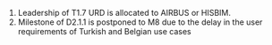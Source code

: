 1. Leadership of T1.7 URD is allocated to AIRBUS or HISBIM.
2. Milestone of D2.1.1 is postponed to M8 due to the delay in the user requirements of Turkish and Belgian use cases
